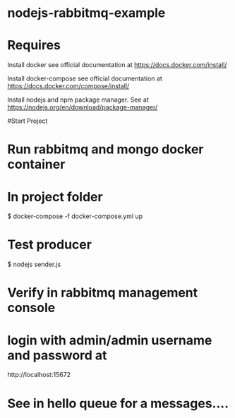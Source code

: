 # nodejs-rabbitmq-example

# Requires

Install docker see official documentation at
https://docs.docker.com/install/


Install docker-compose see official documentation at
https://docs.docker.com/compose/install/

Install nodejs and npm package manager. See at
https://nodejs.org/en/download/package-manager/

#Start Project

# Run rabbitmq and mongo docker container
# In project folder
$ docker-compose -f docker-compose.yml up

# Test producer
$ nodejs sender.js

# Verify in rabbitmq management console
# login with admin/admin username and password at
http://localhost:15672

# See in hello queue for a messages....
